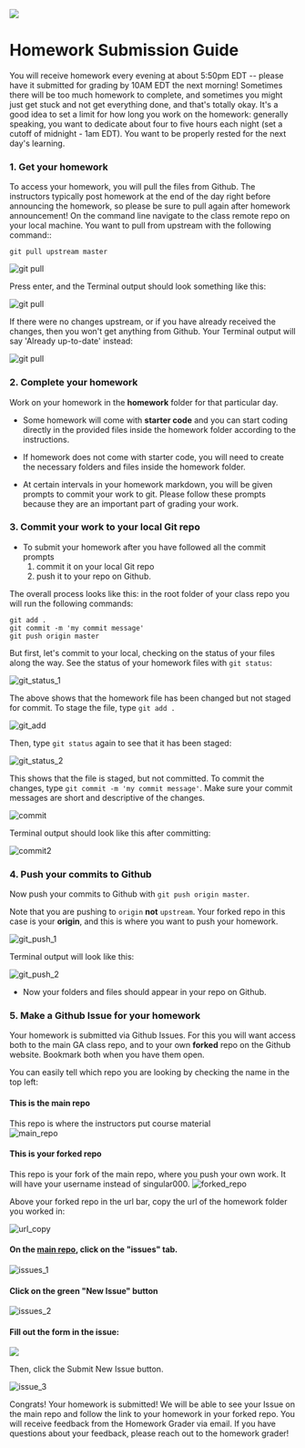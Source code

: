 ![](https://imgur.com/dGHOo9n.png)

# Homework Submission Guide 

You will receive homework every evening at about 5:50pm EDT -- please have it submitted for grading by 10AM EDT the next morning! Sometimes there will be too much homework to complete, and sometimes you might just get stuck and not get everything done, and that's totally okay. It's a good idea to set a limit for how long you work on the homework: generally speaking, you want to dedicate about four to five hours each night (set a cutoff of midnight - 1am EDT). You want to be properly rested for the next day's learning.

### 1. Get your homework
 
To access your homework, you will pull the files from Github. The instructors typically post homework at the end of the day right before announcing the homework, so please be sure to pull again after homework announcement! On the command line navigate to the class remote repo on your local machine. You want to pull from upstream with the following command::

```
git pull upstream master
```

![git pull](https://i.imgur.com/CM8ltZk.png)

Press enter, and the Terminal output should look something like this:


![git pull](https://i.imgur.com/S4VqLtp.png)

If there were no changes upstream, or if you have already received the changes, then you won't get anything from Github. Your Terminal output will say 'Already up-to-date' instead:

![git pull](https://i.imgur.com/6U1PYMe.png)



### 2. Complete your homework

Work on your homework in the **homework** folder for that particular day.

- Some homework will come with **starter code** and you can start coding directly in the provided files inside the homework folder according to the instructions.

- If homework does not come with starter code, you will need to create the necessary folders and files inside the homework folder.

- At certain intervals in your homework markdown, you will be given prompts to commit your work to git. Please follow these prompts because they are an important part of grading your work.


### 3. Commit your work to your local Git repo

* To submit your homework after you have followed all the commit prompts
  1. commit it on your local Git repo
  2. push it to your repo on Github. 
  
The overall process looks like this: in the root folder of your class repo you will run the following commands:

```
git add .
git commit -m 'my commit message'
git push origin master
```

But first, let's commit to your local, checking on the status of your files along the way. See the status of your homework files with `git status`:  


![git_status_1](https://i.imgur.com/sJSzNQh.png)

The above shows that the homework file has been changed but not staged for commit. To stage the file, type `git add .`

![git_add](https://i.imgur.com/KwwUmUv.png)

Then, type `git status` again to see that it has been staged:

![git_status_2](https://i.imgur.com/objcvPV.png)

This shows that the file is staged, but not committed. To commit the changes, type `git commit -m 'my commit message'`. Make sure your commit messages are short and descriptive of the changes.

![commit](https://i.imgur.com/RqOMBem.png)

Terminal output should look like this after committing:

![commit2](https://i.imgur.com/B60hMaP.png)



### 4. Push your commits to Github

Now push your commits to Github with `git push origin master`.

Note that you are pushing to `origin` **not** `upstream`. Your forked repo in this case is your **origin**, and this is where you want to push your homework.

![git_push_1](https://i.imgur.com/GmHYWrM.png)

Terminal output will look like this:

![git_push_2](https://i.imgur.com/1GG7QZ1.png)

- Now your folders and files should appear in your repo on Github. 



### 5. Make a Github Issue for your homework

Your homework is submitted via Github Issues. For this you will want access both to the main GA class repo, and to your own **forked** repo on the Github website. Bookmark both when you have them open.

You can easily tell which repo you are looking by checking the name in the top left:

#### This is the main repo
This repo is where the instructors put course material  
![main_repo](https://i.imgur.com/V5oOKxR.png)

#### This is your forked repo
This repo is your fork of the main repo, where you push your own work. It will have your username instead of singular000.
![forked_repo](https://i.imgur.com/SiIrlKv.png)

Above your forked repo in the url bar, copy the url of the homework folder you worked in:

![url_copy](https://i.imgur.com/pYKA6Y4.png)

  


#### On the [main repo](https://github.com/ga-students/wdi-remote), click on the "issues" tab.

![issues_1](https://i.imgur.com/HCIcilp.png)


#### Click on the green "New Issue" button

![issues_2](https://i.imgur.com/iGcumCR.png)


#### Fill out the form in the issue:

![](https://i.imgur.com/39jmFEX.png)
		
Then, click the Submit New Issue button.

![issue_3](https://i.imgur.com/B2vfGOn.png)

Congrats! Your homework is submitted! We will be able to see your Issue on the main repo and follow the link to your homework in your forked repo. You will receive feedback from the Homework Grader via email. If you have questions about your feedback, please reach out to the homework grader!
